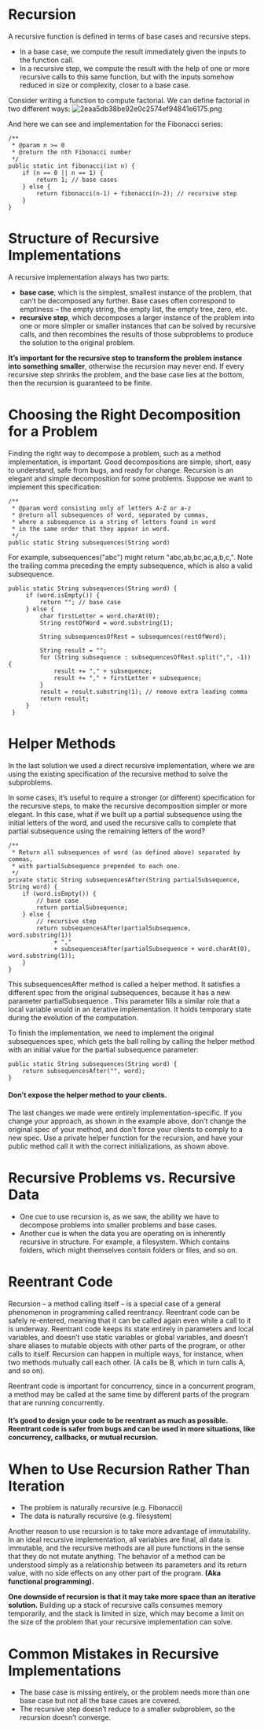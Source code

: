 # Recursion

A recursive function is defined in terms of base cases and recursive steps.

- In a base case, we compute the result immediately given the inputs to the function call.
- In a recursive step, we compute the result with the help of one or more recursive calls to this same function, but with the inputs somehow reduced in size or complexity, closer to a base case.

Consider writing a function to compute factorial. We can define factorial in two different ways:
![2eaa5db38be92e0c2574ef94841e6175.png](../_resources/2eaa5db38be92e0c2574ef94841e6175-1.png)

And here we can see and implementation for the Fibonacci series:

```
/**
 * @param n >= 0
 * @return the nth Fibonacci number 
 */
public static int fibonacci(int n) {
    if (n == 0 || n == 1) {
        return 1; // base cases
    } else {
        return fibonacci(n-1) + fibonacci(n-2); // recursive step
    }
}
```

# Structure of Recursive Implementations

A recursive implementation always has two parts:

- **base case**, which is the simplest, smallest instance of the problem, that can’t be decomposed any further. Base cases often correspond to emptiness – the empty string, the empty list, the empty tree, zero, etc.
- **recursive step**, which decomposes a larger instance of the problem into one or more simpler or smaller instances that can be solved by recursive calls, and then recombines the results of those subproblems to produce the solution to the original problem.

**It’s important for the recursive step to transform the problem instance into something smaller**, otherwise the recursion may never end. If every recursive step shrinks the problem, and the base case lies at the bottom, then the recursion is guaranteed to be finite.

# Choosing the Right Decomposition for a Problem

Finding the right way to decompose a problem, such as a method implementation, is important. Good decompositions are simple, short, easy to understand, safe from bugs, and ready for change.
Recursion is an elegant and simple decomposition for some problems. Suppose we want to implement this specification:

```
/**
 * @param word consisting only of letters A-Z or a-z
 * @return all subsequences of word, separated by commas,
 * where a subsequence is a string of letters found in word 
 * in the same order that they appear in word.
 */
public static String subsequences(String word)
```

For example, subsequences("abc") might return "abc,ab,bc,ac,a,b,c,". Note the trailing comma preceding the empty subsequence, which is also a valid subsequence.

```
public static String subsequences(String word) {
     if (word.isEmpty()) {
         return ""; // base case
     } else {
         char firstLetter = word.charAt(0);
         String restOfWord = word.substring(1);
         
         String subsequencesOfRest = subsequences(restOfWord);
         
         String result = "";
         for (String subsequence : subsequencesOfRest.split(",", -1)) {
             result += "," + subsequence;
             result += "," + firstLetter + subsequence;
         }
         result = result.substring(1); // remove extra leading comma
         return result;
     }
 }
```

# Helper Methods

In the last solution we used a direct recursive implementation, where we are using the existing specification of the recursive method to solve the subproblems.

In some cases, it’s useful to require a stronger (or different) specification for the recursive steps, to make the recursive decomposition simpler or more elegant. In this case, what if we built up a partial subsequence using the initial letters of the word, and used the recursive calls to complete that partial subsequence using the remaining letters of the word?

```
/**
 * Return all subsequences of word (as defined above) separated by commas,
 * with partialSubsequence prepended to each one.
 */
private static String subsequencesAfter(String partialSubsequence, String word) {
    if (word.isEmpty()) {
        // base case
        return partialSubsequence;
    } else {
        // recursive step
        return subsequencesAfter(partialSubsequence, word.substring(1))
             + ","
             + subsequencesAfter(partialSubsequence + word.charAt(0), word.substring(1));
    }
}
```

This subsequencesAfter method is called a helper method. It satisfies a different spec from the original subsequences, because it has a new parameter partialSubsequence . This parameter fills a similar role that a local variable would in an iterative implementation. It holds temporary state during the evolution of the computation.

To finish the implementation, we need to implement the original subsequences spec, which gets the ball rolling by calling the helper method with an initial value for the partial subsequence parameter:

```
public static String subsequences(String word) {
    return subsequencesAfter("", word);
}
```

#### Don’t expose the helper method to your clients.

The last changes we made were entirely implementation-specific. If you change your approach, as shown in the example above, don't change the original spec of your method, and don't force your clients to comply to a new spec. Use a private helper function for the recursion, and have your public method call it with the correct initializations, as shown above.

# Recursive Problems vs. Recursive Data

- One cue to use recursion is, as we saw, the ability we have to decompose problems into smaller problems and base cases.
- Another cue is when the data you are operating on is inherently recursive in structure. For example, a filesystem. Which contains folders, which might themselves contain folders or files, and so on.

# Reentrant Code

Recursion – a method calling itself – is a special case of a general phenomenon in programming called reentrancy. Reentrant code can be safely re-entered, meaning that it can be called again even while a call to it is underway. Reentrant code keeps its state entirely in parameters and local variables, and doesn’t use static variables or global variables, and doesn’t share aliases to mutable objects with other parts of the program, or other calls to itself. Recursion can happen in multiple ways, for instance, when two methods mutually call each other. (A calls be B, which in turn calls A, and so on).

Reentrant code is important for concurrency, since in a concurrent program, a method may be called at the same time by different parts of the program that are running concurrently.

#### It’s good to design your code to be reentrant as much as possible. Reentrant code is safer from bugs and can be used in more situations, like concurrency, callbacks, or mutual recursion.

# When to Use Recursion Rather Than Iteration

- The problem is naturally recursive (e.g. Fibonacci)
- The data is naturally recursive (e.g. filesystem)

Another reason to use recursion is to take more advantage of immutability. In an ideal recursive implementation, all variables are final, all data is immutable, and the recursive methods are all pure functions in the sense that they do not mutate anything. The behavior of a method can be understood simply as a relationship between its parameters and its return value, with no side effects on any other part of the program. **(Aka functional programming).**

**One downside of recursion is that it may take more space than an iterative solution.** Building up a stack of recursive calls consumes memory temporarily, and the stack is limited in size, which may become a limit on the size of the problem that your recursive implementation can solve.

# Common Mistakes in Recursive Implementations

- The base case is missing entirely, or the problem needs more than one base case but not all the base cases are covered.
- The recursive step doesn’t reduce to a smaller subproblem, so the recursion doesn’t converge.